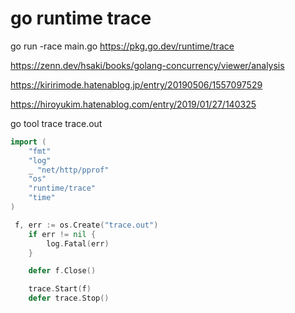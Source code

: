 # go runtime trace
go run -race main.go
https://pkg.go.dev/runtime/trace

https://zenn.dev/hsaki/books/golang-concurrency/viewer/analysis

https://kiririmode.hatenablog.jp/entry/20190506/1557097529

https://hiroyukim.hatenablog.com/entry/2019/01/27/140325

go tool trace trace.out

```go
import (
    "fmt"
    "log"
    _ "net/http/pprof"
    "os"
    "runtime/trace"
    "time"
)

 f, err := os.Create("trace.out")
    if err != nil {
        log.Fatal(err)
    }

    defer f.Close()

    trace.Start(f)
    defer trace.Stop()
    
    
```
